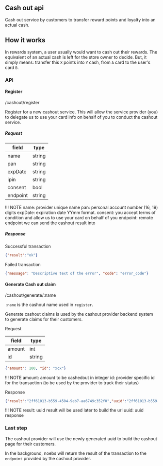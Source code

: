 ## Cash out api


Cash out service by customers to transfer reward points and loyalty into an actual cash.


## How it works

In rewards system, a user usually would want to cash out their rewards. The equivalent of an actual cash is left for the store owner to decide. But, it simply means: transfer this `X` points into `Y` cash, from `A` card to the user's card `B`.


### API


#### Register

/cashout/register

Register for a new cashout service. This will allow the service provider (you) to delegate us to use your card info on behalf of you to conduct the cashout service.


##### Request

| field | type |
|-------|-------|
| name | string |
| pan | string |
| expDate | string |
| ipin | string |
| consent | bool |
| endpoint | string |

!!! NOTE
 name: provider unique name
 pan: personal account number (16, 19) digits
 expDate: expiration date YYmm format.
 consent: you accept terms of condition and allow us to use your card on behalf of you
 endpoint: remote endpoint we can send the cashout result into


##### Response

Successful transaction
```json
{"result":"ok"}
```

Failed transaction

```json
{"message": "Descriptive text of the error", "code": "error_code"}
```


#### Generate Cash out claim

/cashout/generate/:name

`:name` is the cashout name used in `register`. 

Generate cashout claims is used by the cashout provider backend system to generate claims for their customers.


Request


| field | type |
|-------|------|
| amount | int |
| id | string |

```json
{"amount": 100, "id": "xcx"}
```

!!! NOTE
amount: amount to be cashedout in integer
id: provider specific id for the transaction (to be used by the provider to track their status)

Response

```json
{"result":"2ff61013-b559-4504-9eb7-aa6749c352f0","uuid":"2ff61013-b559-4504-9eb7-aa6749c352f0"}
```

!!! NOTE
    result: uuid result will be used later to build the url
    uuid: uuid response

### Last step

The cashout provider will use the newly generated uuid to build the cashout page for their customers.

In the background, noebs will return the result of the transaction to the `endpoint` provided by the cashout provider.